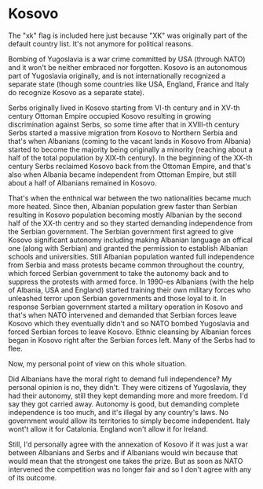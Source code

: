 Kosovo
======

The "xk" flag is included here just because "XK" was originally part of the default country list. It's not anymore for political reasons.

Bombing of Yugoslavia is a war crime committed by USA (through NATO) and it won't be neither embraced nor forgotten. Kosovo is an autonomous part of Yugoslavia originally, and is not internationally recognized a separate state (though some countries like USA, England, France and Italy do recognize Kosovo as a separate state).

Serbs originally lived in Kosovo starting from VI-th century and in XV-th century Ottoman Empire occupied Kosovo resulting in growing discrimination against Serbs, so some time after that in XVIII-th century Serbs started a massive migration from Kosovo to Northern Serbia and that's when Albanians (coming to the vacant lands in Kosovo from Albania) started to become the majority being originally a minority (reaching about a half of the total population by XIX-th century). In the beginning of the XX-th century Serbs reclaimed Kosovo back from the Ottoman Empire, and that's also when Albania became independent from Ottoman Empire, but still about a half of Albanians remained in Kosovo.

That's when the enthnical war between the two nationalities became much more heated. Since then, Albanian population grew faster than Serbian resulting in Kosovo population becoming mostly Albanian by the second half of the XX-th centry and so they started demanding independence from the Serbian government. The Serbian government first agreed to give Kosovo significant autonomy including making Albanian language an offical one (along with Serbian) and granted the permission to establish Albanian schools and universities. Still Albanian population wanted full independence from Serbia and mass protests became common throughout the country, which forced Serbian government to take the autonomy back and to suppress the protests with armed force. In 1990-es Albanians (with the help of Albania, USA and England) started training their own military forces who unleashed terror upon Serbian governments and those loyal to it. In response Serbian government started a military operation in Kosovo and that's when NATO intervened and demanded that Serbian forces leave Kosovo which they eventually didn't and so NATO bombed Yugoslavia and forced Serbian forces to leave Kosovo. Ethnic cleansing by Albanian forces began in Kosovo right after the Serbian forces left. Many of the Serbs had to flee.

Now, my personal point of view on this whole situation.

Did Albanians have the moral right to demand full independence? My personal opinion is no, they didn't. They were citizens of Yugoslavia, they had their autonomy, still they kept demanding more and more freedom. I'd say they got carried away. Autonomy is good, but demanding complete independence is too much, and it's illegal by any country's laws. No government would allow its territories to simply become independent. Italy wont't allow it for Catalonia. England won't allow it for Ireland.

Still, I'd personally agree with the annexation of Kosovo if it was just a war between Albanians and Serbs and if Albanians would win because that would mean that the strongest one takes the prize. But as soon as NATO intervened the competition was no longer fair and so I don't agree with any of its outcome.